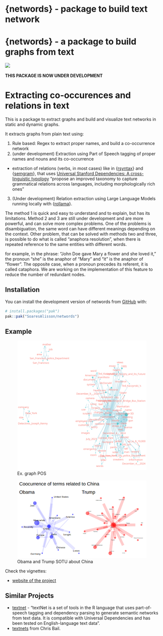 {networds} - package to build text network
================

<!-- README.md is generated from README.Rmd. Please edit that file -->

# {networds} - a package to build graphs from text

<!-- badges: start -->

<!-- badges: end -->

![](./networds_hex.svg)

**THIS PACKAGE IS NOW UNDER DEVELOPMENT**

# Extracting co-occurences and relations in text

This is a package to extract graphs and build and visualize text
networks in static and dynamic graphs.

It extracts graphs from plain text using:

1)  Rule based: Regex to extract proper names, and build a co-occurrence
    network
2)  (under development) Extraction using Part of Speech tagging of
    proper names and nouns and its co-occurrence

- extraction of relations (verbs, in most cases) like in
  {[rsyntax](https://github.com/vanatteveldt/rsyntax)} and
  {[semgram](https://github.com/omstuhler/semgram)}, that uses
  [Universal Stanford Dependencies: A cross-linguistic
  typology](https://nlp.stanford.edu/pubs/USD_LREC14_paper_camera_ready.pdf)
  “propose an improved taxonomy to capture grammatical relations across
  languages, including morphologically rich ones”

3)  (Under development) Relation extraction using Large Language Models
    running locally with
    {[rollama](https://github.com/JBGruber/rollama)}.

The method 1 is quick and easy to understand and to explain, but has its
limitations. Method 2 and 3 are still under development and are more
powerful, and can solve more complex problems. One of the problems is
disambiguation, the same word can have different meanings depending on
the context. Other problem, that can be solved with methods two and
three, is possible to do what is called “anaphora resolution”, when
there is repeated reference to the same entities with different words.
<!-- _"In computational linguistics, Ruslan Mitkov defined anaphora as a phenomena of pointing back a previously mentioned item in the text"_ (Font: [A Survey on Semantic Processing Technique](https://arxiv.org/pdf/2310.18345)),  -->
for example, in the phrase: “John Doe gave Mary a flower and she loved
it,” the pronoun “she” is the anaphor of “Mary” and “it” is the anaphor
of “flower”. The opposite case, when a pronoun precedes its referent, it
is called cataphora. We are working on the implementation of this
feature to reduce the number of redundant nodes.

## Installation

You can install the development version of networds from
[GitHub](https://github.com/) with:

``` r
# install.packages("pak")
pak::pak("SoaresAlisson/networds")
```

## Example

<figure>
<img src="./www/graph_pos_wikiText.png" alt="Ex. graph POS" />
<figcaption aria-hidden="true">Ex. graph POS</figcaption>
</figure>

<figure>
<img src="www/obama_trump_china.png"
alt="Obama and Trump SOTU about China" />
<figcaption aria-hidden="true">Obama and Trump SOTU about
China</figcaption>
</figure>

Check the vignettes:  
<!-- - [01 - Proper name extraction with regex](https://htmlpreview.github.io/?https://raw.githubusercontent.com/SoaresAlisson/networds/refs/heads/master/vignettes/entities_and_relation_extraction.html) -->
<!-- - [02 - Extract entity co-ocurrences with POS] -->

- [website of the project](https://soaresalisson.github.io/networds)

## Similar Projects

- [textnet](https://github.com/ucd-cepb/textnet) - “textNet is a set of
  tools in the R language that uses part-of-speech tagging and
  dependency parsing to generate semantic networks from text data. It is
  compatible with Universal Dependencies and has been tested on
  English-language text data”.
- [textnets](https://github.com/cbail/textnets) from Chris Bail.
